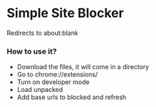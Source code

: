 # Simple Site Blocker

Redirects to about:blank

### How to use it?
- Download the files, it will come in a directory
- Go to chrome://extensions/
- Turn on developer mode
- Load unpacked
- Add base urls to blocked and refresh
